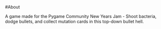 #About

A game made for the Pygame Community New Years Jam - Shoot bacteria, dodge bullets, and collect mutation cards in this top-down bullet hell.
